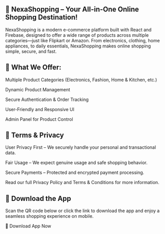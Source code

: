 ## 🛒 NexaShopping – Your All-in-One Online Shopping Destination!
NexaShopping is a modern e-commerce platform built with React and Firebase, designed to offer a wide range of products across multiple categories—just like Flipkart or Amazon. From electronics, clothing, home appliances, to daily essentials, NexaShopping makes online shopping simple, secure, and fast.

## 🌟 What We Offer:
Multiple Product Categories (Electronics, Fashion, Home & Kitchen, etc.)

Dynamic Product Management

Secure Authentication & Order Tracking

User-Friendly and Responsive UI

Admin Panel for Product Control

## 🔐 Terms & Privacy
User Privacy First – We securely handle your personal and transactional data.

Fair Usage – We expect genuine usage and safe shopping behavior.

Secure Payments – Protected and encrypted payment processing.

Read our full Privacy Policy and Terms & Conditions for more information.

## 📱 Download the App
Scan the QR code below or click the link to download the app and enjoy a seamless shopping experience on mobile.

🔗 Download App Now